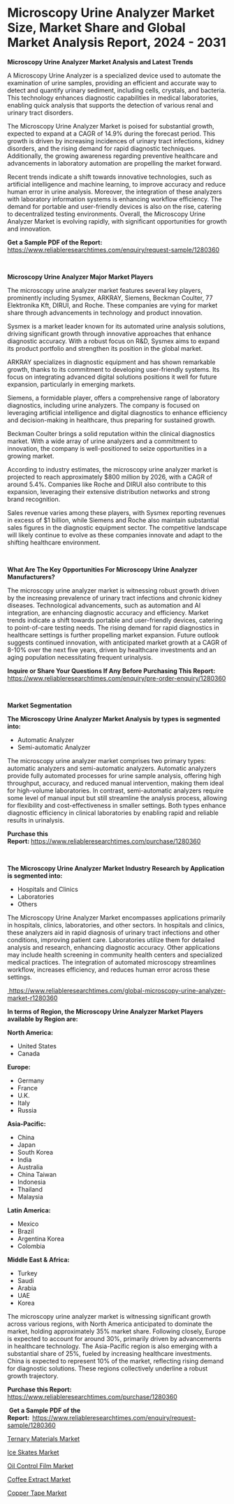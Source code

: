 <p><h1>Microscopy Urine Analyzer Market Size, Market Share and Global Market Analysis Report, 2024 - 2031</h1></p><p><strong>Microscopy Urine Analyzer Market Analysis and Latest Trends</strong></p>
<p><p>A Microscopy Urine Analyzer is a specialized device used to automate the examination of urine samples, providing an efficient and accurate way to detect and quantify urinary sediment, including cells, crystals, and bacteria. This technology enhances diagnostic capabilities in medical laboratories, enabling quick analysis that supports the detection of various renal and urinary tract disorders.</p><p>The Microscopy Urine Analyzer Market is poised for substantial growth, expected to expand at a CAGR of 14.9% during the forecast period. This growth is driven by increasing incidences of urinary tract infections, kidney disorders, and the rising demand for rapid diagnostic techniques. Additionally, the growing awareness regarding preventive healthcare and advancements in laboratory automation are propelling the market forward. </p><p>Recent trends indicate a shift towards innovative technologies, such as artificial intelligence and machine learning, to improve accuracy and reduce human error in urine analysis. Moreover, the integration of these analyzers with laboratory information systems is enhancing workflow efficiency. The demand for portable and user-friendly devices is also on the rise, catering to decentralized testing environments. Overall, the Microscopy Urine Analyzer Market is evolving rapidly, with significant opportunities for growth and innovation.</p></p>
<p><strong>Get a Sample PDF of the Report:&nbsp;</strong> <a href="https://www.reliableresearchtimes.com/enquiry/request-sample/1280360?utm_campaign=1558&utm_medium=2&utm_source=Github&utm_content=ia&utm_term=10122024&utm_id=microscopy-urine-analyzer">https://www.reliableresearchtimes.com/enquiry/request-sample/1280360</a></p>
<p>&nbsp;</p>
<p><strong>Microscopy Urine Analyzer Major Market Players</strong></p>
<p><p>The microscopy urine analyzer market features several key players, prominently including Sysmex, ARKRAY, Siemens, Beckman Coulter, 77 Elektronika Kft, DIRUI, and Roche. These companies are vying for market share through advancements in technology and product innovation.</p><p>Sysmex is a market leader known for its automated urine analysis solutions, driving significant growth through innovative approaches that enhance diagnostic accuracy. With a robust focus on R&D, Sysmex aims to expand its product portfolio and strengthen its position in the global market. </p><p>ARKRAY specializes in diagnostic equipment and has shown remarkable growth, thanks to its commitment to developing user-friendly systems. Its focus on integrating advanced digital solutions positions it well for future expansion, particularly in emerging markets.</p><p>Siemens, a formidable player, offers a comprehensive range of laboratory diagnostics, including urine analyzers. The company is focused on leveraging artificial intelligence and digital diagnostics to enhance efficiency and decision-making in healthcare, thus preparing for sustained growth.</p><p>Beckman Coulter brings a solid reputation within the clinical diagnostics market. With a wide array of urine analyzers and a commitment to innovation, the company is well-positioned to seize opportunities in a growing market.</p><p>According to industry estimates, the microscopy urine analyzer market is projected to reach approximately $800 million by 2026, with a CAGR of around 5.4%. Companies like Roche and DIRUI also contribute to this expansion, leveraging their extensive distribution networks and strong brand recognition.</p><p>Sales revenue varies among these players, with Sysmex reporting revenues in excess of $1 billion, while Siemens and Roche also maintain substantial sales figures in the diagnostic equipment sector. The competitive landscape will likely continue to evolve as these companies innovate and adapt to the shifting healthcare environment.</p></p>
<p>&nbsp;</p>
<p><strong>What Are The Key Opportunities For Microscopy Urine Analyzer Manufacturers?</strong></p>
<p><p>The microscopy urine analyzer market is witnessing robust growth driven by the increasing prevalence of urinary tract infections and chronic kidney diseases. Technological advancements, such as automation and AI integration, are enhancing diagnostic accuracy and efficiency. Market trends indicate a shift towards portable and user-friendly devices, catering to point-of-care testing needs. The rising demand for rapid diagnostics in healthcare settings is further propelling market expansion. Future outlook suggests continued innovation, with anticipated market growth at a CAGR of 8-10% over the next five years, driven by healthcare investments and an aging population necessitating frequent urinalysis.</p></p>
<p><strong>Inquire or Share Your Questions If Any Before Purchasing This Report:</strong> <a href="https://www.reliableresearchtimes.com/enquiry/pre-order-enquiry/1280360?utm_campaign=1558&utm_medium=2&utm_source=Github&utm_content=ia&utm_term=10122024&utm_id=microscopy-urine-analyzer">https://www.reliableresearchtimes.com/enquiry/pre-order-enquiry/1280360</a></p>
<p>&nbsp;</p>
<p><strong>Market Segmentation</strong></p>
<p><strong>The Microscopy Urine Analyzer Market Analysis by types is segmented into:</strong></p>
<p><ul><li>Automatic Analyzer</li><li>Semi-automatic Analyzer</li></ul></p>
<p><p>The microscopy urine analyzer market comprises two primary types: automatic analyzers and semi-automatic analyzers. Automatic analyzers provide fully automated processes for urine sample analysis, offering high throughput, accuracy, and reduced manual intervention, making them ideal for high-volume laboratories. In contrast, semi-automatic analyzers require some level of manual input but still streamline the analysis process, allowing for flexibility and cost-effectiveness in smaller settings. Both types enhance diagnostic efficiency in clinical laboratories by enabling rapid and reliable results in urinalysis.</p></p>
<p><strong>Purchase this Report:&nbsp;</strong><a href="https://www.reliableresearchtimes.com/purchase/1280360?utm_campaign=1558&utm_medium=2&utm_source=Github&utm_content=ia&utm_term=10122024&utm_id=microscopy-urine-analyzer">https://www.reliableresearchtimes.com/purchase/1280360</a></p>
<p>&nbsp;</p>
<p><strong>The Microscopy Urine Analyzer Market Industry Research by Application is segmented into:</strong></p>
<p><ul><li>Hospitals and Clinics</li><li>Laboratories</li><li>Others</li></ul></p>
<p><p>The Microscopy Urine Analyzer Market encompasses applications primarily in hospitals, clinics, laboratories, and other sectors. In hospitals and clinics, these analyzers aid in rapid diagnosis of urinary tract infections and other conditions, improving patient care. Laboratories utilize them for detailed analysis and research, enhancing diagnostic accuracy. Other applications may include health screening in community health centers and specialized medical practices. The integration of automated microscopy streamlines workflow, increases efficiency, and reduces human error across these settings.</p></p>
<p><a href="https://www.reliableresearchtimes.com/global-microscopy-urine-analyzer-market-r1280360?utm_campaign=1558&utm_medium=2&utm_source=Github&utm_content=ia&utm_term=10122024&utm_id=microscopy-urine-analyzer">&nbsp;https://www.reliableresearchtimes.com/global-microscopy-urine-analyzer-market-r1280360</a></p>
<p><strong>In terms of Region, the Microscopy Urine Analyzer Market Players available by Region are:</strong></p>
<p>
    <p> <strong> North America: </strong>
        <ul>
            <li>United States</li>
            <li>Canada</li>
        </ul>
        </p> 
    <p> <strong> Europe: </strong>
        <ul>
            <li>Germany</li>
            <li>France</li>
            <li>U.K.</li>
            <li>Italy</li>
            <li>Russia</li>
        </ul>
        </p> 
    <p> <strong> Asia-Pacific: </strong>
        <ul>
            <li>China</li>
            <li>Japan</li>
            <li>South Korea</li>
            <li>India</li>
            <li>Australia</li>
            <li>China Taiwan</li>
            <li>Indonesia</li>
            <li>Thailand</li>
            <li>Malaysia</li>
        </ul>
        </p> 
    <p> <strong> Latin America: </strong>
        <ul>
            <li>Mexico</li>
            <li>Brazil</li>
            <li>Argentina Korea</li>
            <li>Colombia</li>
        </ul>
        </p> 
    <p> <strong> Middle East & Africa: </strong>
        <ul>
            <li>Turkey</li>
            <li>Saudi</li>
            <li>Arabia</li>
            <li>UAE</li>
            <li>Korea</li>
        </ul>
    </p>
    </p>
<p><p>The microscopy urine analyzer market is witnessing significant growth across various regions, with North America anticipated to dominate the market, holding approximately 35% market share. Following closely, Europe is expected to account for around 30%, primarily driven by advancements in healthcare technology. The Asia-Pacific region is also emerging with a substantial share of 25%, fueled by increasing healthcare investments. China is expected to represent 10% of the market, reflecting rising demand for diagnostic solutions. These regions collectively underline a robust growth trajectory.</p></p>
<p><strong>Purchase this Report: </strong><a href="https://www.reliableresearchtimes.com/purchase/1280360?utm_campaign=1558&utm_medium=2&utm_source=Github&utm_content=ia&utm_term=10122024&utm_id=microscopy-urine-analyzer">https://www.reliableresearchtimes.com/purchase/1280360</a></p>
<p>&nbsp;<strong>Get a Sample PDF of the Report:&nbsp;&nbsp;</strong><a href="https://www.reliableresearchtimes.com/enquiry/request-sample/1280360?utm_campaign=1558&utm_medium=2&utm_source=Github&utm_content=ia&utm_term=10122024&utm_id=microscopy-urine-analyzer">https://www.reliableresearchtimes.com/enquiry/request-sample/1280360</a></p>
<p><strong></strong></p>
<p><p><a href="https://www.linkedin.com/pulse/c-hannibex-sqmmf?utm_campaign=1558&utm_medium=2&utm_source=Github&utm_content=ia&utm_term=10122024&utm_id=microscopy-urine-analyzer">Ternary Materials Market</a></p><p><a href="https://www.linkedin.com/pulse/c-hannibex-sqmmf?utm_campaign=1558&utm_medium=2&utm_source=Github&utm_content=ia&utm_term=10122024&utm_id=microscopy-urine-analyzer">Ice Skates Market</a></p><p><a href="https://www.linkedin.com/pulse/c-hannibex-sqmmf?utm_campaign=1558&utm_medium=2&utm_source=Github&utm_content=ia&utm_term=10122024&utm_id=microscopy-urine-analyzer">Oil Control Film Market</a></p><p><a href="https://www.linkedin.com/pulse/c-hannibex-sqmmf?utm_campaign=1558&utm_medium=2&utm_source=Github&utm_content=ia&utm_term=10122024&utm_id=microscopy-urine-analyzer">Coffee Extract Market</a></p><p><a href="https://www.linkedin.com/pulse/c-hannibex-sqmmf?utm_campaign=1558&utm_medium=2&utm_source=Github&utm_content=ia&utm_term=10122024&utm_id=microscopy-urine-analyzer">Copper Tape Market</a></p></p>
